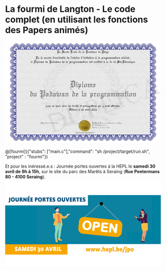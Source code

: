 # La fourmi de Langton - Le code complet (en utilisant les fonctions des Papers animés)

![Diplome.png de mon-diplome.fr](img/Diplome.png)

@[fourmi]({"stubs": ["main.c"],"command": "sh /project/target/run.sh", "project" : "fourmi"})

Et pour les inéressé.e.s : Journée portes ouvertes à la HEPL le **samedi 30 avril de 9h à 15h**, sur le site du parc des Marêts à Seraing (**Rue Peetermans 80 - 4100 Seraing**).
![La JPO](img/jpo.png)